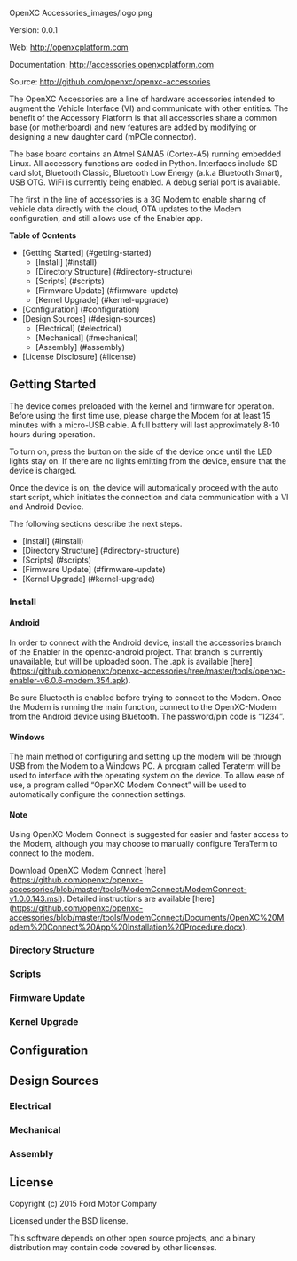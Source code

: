 OpenXC Accessories_images/logo.png

Version:	0.0.1

Web:	http://openxcplatform.com

Documentation:	http://accessories.openxcplatform.com

Source:	http://github.com/openxc/openxc-accessories

The OpenXC Accessories are a line of hardware accessories intended to augment the Vehicle Interface (VI) and communicate with other entities. The benefit of the Accessory Platform is that all accessories share a common base (or motherboard) and new features are added by modifying or designing a new daughter card (mPCIe connector).

The base board contains an Atmel SAMA5 (Cortex-A5) running embedded Linux. All accessory functions are coded in Python. Interfaces include SD card slot, Bluetooth Classic, Bluetooth Low Energy (a.k.a Bluetooth Smart), USB OTG. WiFi is currently being enabled. A debug serial port is available.

The first in the line of accessories is a 3G Modem to enable sharing of vehicle data directly with the cloud, OTA updates to the Modem configuration, and still allows use of the Enabler app.

**Table of Contents**
- [Getting Started] (#getting-started)
	- [Install] (#install)
	- [Directory Structure] (#directory-structure)
	- [Scripts] (#scripts)
	- [Firmware Update] (#firmware-update)
	- [Kernel Upgrade] (#kernel-upgrade)
- [Configuration] (#configuration)
- [Design Sources] (#design-sources)
  - [Electrical] (#electrical)
  - [Mechanical] (#mechanical)
  - [Assembly] (#assembly)
- [License Disclosure] (#license)

## Getting Started

The device comes preloaded with the kernel and firmware for operation. Before using the first time use, please charge the Modem for at least 15 minutes with a micro-USB cable. A full battery will last approximately 8-10 hours during operation.

To turn on, press the button on the side of the device once until the LED lights stay on. If there are no lights emitting from the device, ensure that the device is charged.

Once the device is on, the device will automatically proceed with the auto start script, which initiates the connection and data communication with a VI and Android Device.

The following sections describe the next steps.

- [Install] (#install)
- [Directory Structure] (#directory-structure)
- [Scripts] (#scripts)
- [Firmware Update] (#firmware-update)
- [Kernel Upgrade] (#kernel-upgrade)

### Install

#### Android

In order to connect with the Android device, install the accessories branch of the Enabler in the openxc-android project. That branch is currently unavailable, but will be uploaded soon. The .apk is available [here] (https://github.com/openxc/openxc-accessories/tree/master/tools/openxc-enabler-v6.0.6-modem.354.apk).

Be sure Bluetooth is enabled before trying to connect to the Modem. Once the Modem is running the main function, connect to the OpenXC-Modem from the Android device using Bluetooth. The password/pin code is “1234”.

#### Windows

The main method of configuring and setting up the modem will be through USB from the Modem to a Windows PC. A program called Teraterm will be used to interface with the operating system on the device. To allow ease of use, a program called “OpenXC Modem Connect” will be used to automatically configure the connection settings.

#### Note

Using OpenXC Modem Connect is suggested for easier and faster access to the Modem, although you may choose to manually configure TeraTerm to connect to the modem.

Download OpenXC Modem Connect [here] (https://github.com/openxc/openxc-accessories/blob/master/tools/ModemConnect/ModemConnect-v1.0.0.143.msi). Detailed instructions are available [here] (https://github.com/openxc/openxc-accessories/blob/master/tools/ModemConnect/Documents/OpenXC%20Modem%20Connect%20App%20Installation%20Procedure.docx).

### Directory Structure


### Scripts


### Firmware Update


### Kernel Upgrade


## Configuration


## Design Sources


### Electrical



### Mechanical



### Assembly



## License
Copyright (c) 2015 Ford Motor Company

Licensed under the BSD license.

This software depends on other open source projects, and a binary distribution may contain code covered by other licenses.
